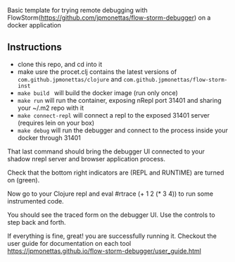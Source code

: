 Basic template for trying remote debugging with FlowStorm(https://github.com/jpmonettas/flow-storm-debugger) on a docker application
	
## Instructions

- clone this repo, and cd into it
- make usre the procet.clj contains the latest versions of `com.github.jpmonettas/clojure` and `com.github.jpmonettas/flow-storm-inst` 
- `make build ` will build the docker image (run only once)
- `make run` will run the container, exposing nRepl port 31401 and sharing your ~/.m2 repo with it
- `make connect-repl` will connect a repl to the exposed 31401 server (requires lein on your box)
- `make debug` will run the debugger and connect to the process inside your docker through 31401

That last command should bring the debugger UI connected to your shadow nrepl server and browser application process.

Check that the bottom right indicators are (REPL and RUNTIME) are turned on (green).

Now go to your Clojure repl and eval #rtrace (+ 1 2 (* 3 4)) to run some instrumented code.

You should see the traced form on the debugger UI. Use the controls to step back and forth.

If everything is fine, great! you are successfully running it. Checkout the user guide for documentation on each tool https://jpmonettas.github.io/flow-storm-debugger/user_guide.html
